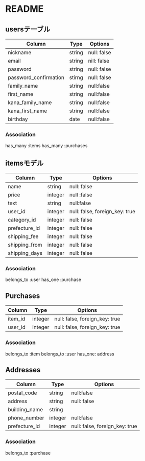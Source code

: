 # README

## usersテーブル
| Column                | Type   | Options     |
| --------------------- | ------ | ----------- |
| nickname              | string | null: false |
| email                 | string | nill: false |
| password              | string | null: false |
| password_confirmation | stirng | null: false |
| family_name           | string | null:false  |
| first_name            | string | null:false  |
| kana_family_name      | string | null:false  |
| kana_first_name       | string | null:false  |
| birthday              | date   | null:false  |


### Association
has_many :items
has_many :purchases


## itemsモデル
| Column        | Type    | Options                        |
| ------------- | ------- | ------------------------------ |
| name          | string  | null: false                    |
| price         | integer | null :false                    |
| text          | string  | null:false                     |
| user_id       | integer | null: false, foreign_key: true |
| category_id   | integer | null: false                    |
| prefecture_id | integer | null: false                    |
| shipping_fee  | integer | null: false                    |
| shipping_from | integer | null: false                    |
| shipping_days | integer | null: false                    |

### Association
belongs_to :user
has_one :purchase


## Purchases
| Column  | Type    | Options                        |
| ------- | ------- | ------------------------------ |
| item_id | integer | null: false, foreign_key: true |
| user_id | integer | null: false, foreign_key: true |

### Association
belongs_to :item
belongs_to :user
has_one: address


## Addresses
| Column        | Type    | Options                        |
| ------------- | ------- | ------------------------------ |
| postal_code   | string  | null:false                     |
| address       | string  | null: false                    |
| building_name | string  |                                |
| phone_number  | integer | null:false                     |
| prefecture_id | integer | null: false, foreign_key: true |

### Association
belongs_to :purchase
